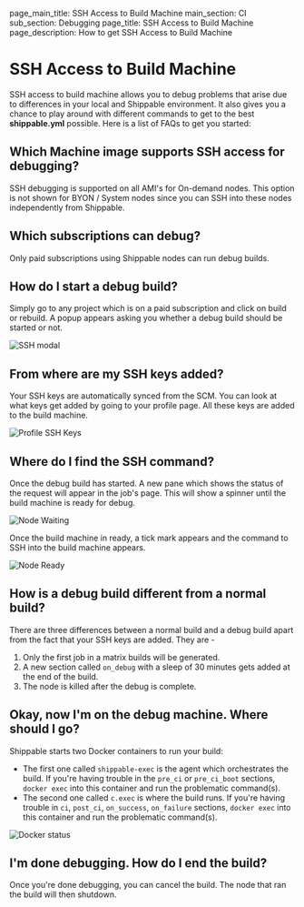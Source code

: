 page_main_title: SSH Access to Build Machine
main_section: CI
sub_section: Debugging
page_title: SSH Access to Build Machine
page_description: How to get SSH Access to Build Machine

# SSH Access to Build Machine
SSH access to build machine allows you to debug problems that arise due to differences in your local and Shippable environment. It also gives you a chance to play around with different commands to get to the best **shippable.yml** possible. Here is a list of FAQs to get you started:

## Which Machine image supports SSH access for debugging?
SSH debugging is supported on all AMI's for On-demand nodes. This option is not shown for BYON / System nodes since you can SSH into these nodes independently from Shippable.

## Which subscriptions can debug?
Only paid subscriptions using Shippable nodes can run debug builds.

## How do I start a debug build?
Simply go to any project which is on a paid subscription and click on build or rebuild. A popup appears asking you whether a debug build should be started or not.

<img src="../../images/ci/ssh-modal.png" alt="SSH modal">

## From where are my SSH keys added?
Your SSH keys are automatically synced from the SCM. You can look at what keys get added by going to your profile page. All these keys are added to the build machine.

<img src="../../images/ci/profile-ssh-keys.png" alt="Profile SSH Keys">

## Where do I find the SSH command?
Once the debug build has started. A new pane which shows the status of the request will appear in the job's page. This will show a spinner until the build machine is ready for debug.

<img src="../../images/ci/ssh-node-waiting.png" alt="Node Waiting">

Once the build machine in ready, a tick mark appears and the command to SSH into the build machine appears.

<img src="../../images/ci/ssh-debug-ready.png" alt="Node Ready">

## How is a debug build different from a normal build?

There are three differences between a normal build and a debug build apart from the fact that your SSH keys are added. They are -

1. Only the first job in a matrix builds will be generated.
2. A new section called `on_debug` with a sleep of 30 minutes gets added at the end of the build.
3. The node is killed after the debug is complete.

## Okay, now I'm on the debug machine. Where should I go?

Shippable starts two Docker containers to run your build:

- The first one called `shippable-exec` is the agent which orchestrates the build. If you're having trouble in the `pre_ci` or `pre_ci_boot` sections, `docker exec` into this container and run the problematic command(s).
- The second one called `c.exec` is where the build runs. If you're having trouble in `ci`, `post_ci`, `on_success`, `on_failure` sections,  `docker exec` into this container and run the problematic command(s).

<img src="../../images/ci/debug-docker-ps.png" alt="Docker status">

## I'm done debugging. How do I end the build?

Once you're done debugging, you can cancel the build. The node that ran the build will then shutdown.
